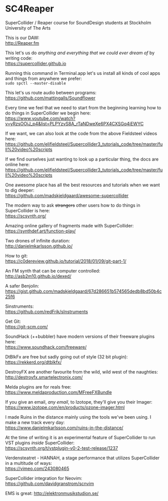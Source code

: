 # SC4Reaper

SuperCollider / Reaper course for SoundDesign students at Stockholm University of The Arts

This is our DAW:  
http://Reaper.fm 

This let's us do _anything and everything that we could ever dream of_ by writing code:  
https://supercollider.github.io 

Running this command in Terminal.app let's us install all kinds of cool apps and things from anywhere we prefer:  
`sudo spctl --master-disable`

This let's us route audio between programs:  
https://github.com/mattingalls/Soundflower 

Every time we feel that we need to start from the beginning learning how to do things in SuperCollider we begin here:  
https://www.youtube.com/watch?v=yRzsOOiJ_p4&list=PLPYzvS8A_rTaNDweXe6PX4CXSGq4iEWYC

If we want, we can also look at the code from the above Fieldsteel videos here:  
https://github.com/elifieldsteel/Supercollider3_tutorials_code/tree/master/full%20video%20scripts

If we find ourselves just wanting to look up a particular thing, the docs are online here:  
https://github.com/elifieldsteel/Supercollider3_tutorials_code/tree/master/full%20video%20scripts

One awesome place has all the best resources and tutorials when we want to dig deeper:  
https://github.com/madskjeldgaard/awesome-supercollider

The modern way to ask ~~strangers~~ other users how to do things in SuperCollider is here:  
https://scsynth.org/

Amazing online gallery of fragments made with SuperCollider:  
https://synthdef.art/function-play/

Two drones of infinite duration:  
http://danielmkarlsson.github.io/

How to git:  
https://c0dereview.github.io/tutorial/2018/01/09/git-part-1/

An FM synth that can be computer controlled:  
http://asb2m10.github.io/dexed/

A safer Benjolin:  
https://gist.github.com/madskjeldgaard/67d286651b574565dedb8bd50b4c25f6

Sinstruments:  
https://github.com/redFrik/sInstruments 

Get Git:  
https://git-scm.com/

SoundHack (++bubbler) have modern versions of their freeware plugins here:  
https://www.soundhack.com/freeware/

DtBlkFx are free but sadly going out of style (32 bit plugin):  
https://rekkerd.org/dtblkfx/

DestroyFX are another favourite from the wild, wild west of the naughties:  
http://destroyfx.smartelectronix.com/

Melda plugins are for reals free:  
https://www.meldaproduction.com/MFreeFXBundle

If you give an email, _any email_, to Izotope, they'll give you their Imager:  
https://www.izotope.com/en/products/ozone-imager.html  

I made Ruins in the distance mainly using the tools we've been using. I make a new track every day:   
https://www.danielmkarlsson.com/ruins-in-the-distance/

At the time of writing it is an experimental feature of SuperCollider to run VST plugins _inside_ SuperCollider:  
https://scsynth.org/t/vstplugin-v0-2-test-release/1237

Verdensteatret - HANNAH, a stage performance that utilizes SuperCollider in a multitude of ways:   
https://vimeo.com/243080465

SuperCollider integration for Neovim:  
https://github.com/davidgranstrom/scnvim

EMS is great: 
http://elektronmusikstudion.se/

